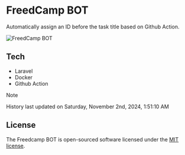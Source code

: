 # FreedCamp BOT

Automatically assign an ID before the task title based on Github Action.

![FreedCamp BOT](https://repository-images.githubusercontent.com/737932867/7d34798b-2680-471c-b089-a78a718d3d6a)

## Tech

- Laravel
- Docker
- Github Action

> [!NOTE]  
> History last updated on Saturday, November 2nd, 2024, 1:51:10 AM

## License

The Freedcamp BOT is open-sourced software licensed under the [MIT license](https://opensource.org/licenses/MIT).
